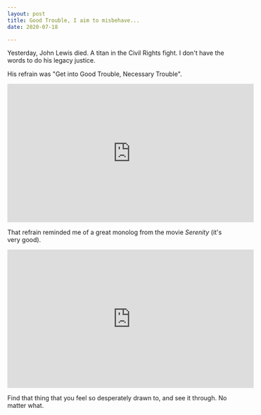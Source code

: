 ```yaml
---
layout: post
title: Good Trouble, I aim to misbehave...
date: 2020-07-18

---
```


Yesterday, John Lewis died. A titan in the Civil Rights fight. I don't have the words to do his legacy justice.

His refrain was "Get into Good Trouble, Necessary Trouble".


<iframe width="560" height="315" src="https://www.youtube.com/embed/Xdbz6q1AP44" frameborder="0" allow="accelerometer; autoplay; encrypted-media; gyroscope; picture-in-picture" allowfullscreen></iframe>

That refrain reminded me of a great monolog from the movie *Serenity* (it's very good).


<iframe width="560" height="315" src="https://www.youtube.com/embed/1VR3Av9qfZc" frameborder="0" allow="accelerometer; autoplay; encrypted-media; gyroscope; picture-in-picture" allowfullscreen></iframe>



Find that thing that you feel so desperately drawn to, and see it through. No matter what.
